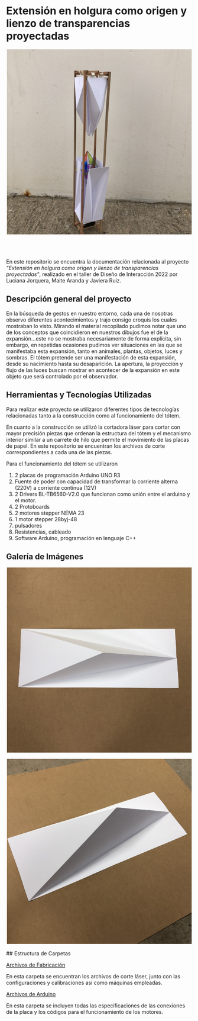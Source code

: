 # Extensión en holgura como origen y lienzo de transparencias proyectadas

 <div>
<p style = 'text-align:center;'>
<img src="imagenes/600px-Maqueta3c2mjltdi.jfif" alt="Foto Representativa del proyecto" width="500px">
</p>
</div>
<br>
<br>

En este repositorio se encuentra la documentación relacionada al proyecto *"Extensión en holgura como origen y lienzo de transparencias proyectadas"*, realizado en el taller de Diseño de Interacción 2022 por Luciana Jorquera, Maite Aranda y Javiera Ruiz. 

## Descripción general del proyecto
En la búsqueda de gestos en nuestro entorno, cada una de nosotras observo diferentes acontecimientos y trajo consigo croquis los cuales mostraban lo visto. Mirando el material recopilado pudimos notar que uno de los conceptos que coincidieron en nuestros dibujos fue el de la expansión…este no se mostraba necesariamente de forma explícita, sin embargo, en repetidas ocasiones pudimos ver situaciones en las que se manifestaba esta expansión, tanto en animales, plantas, objetos, luces y sombras.
El tótem pretende ser una manifestación de esta expansión, desde su nacimiento hasta su desaparición. La apertura, la proyección y flujo de las luces buscan mostrar en acontecer de la expansión en este objeto que será controlado por el observador.

## Herramientas y Tecnologías Utilizadas
Para realizar este proyecto se utilizaron diferentes tipos de tecnologías relacionadas tanto a la construcción como al funcionamiento del tótem.

En cuanto a la construcción se utilizó la cortadora láser para cortar con mayor precisión piezas que ordenan la estructura del tótem y el mecanismo interior similar a un carrete de hilo que permite el movimiento de las placas de papel.  En este repositorio se encuentran los archivos de corte correspondientes a cada una de las piezas. 

Para el funcionamiento del tótem se utilizaron 
1. 2 placas de programación Arduino UNO R3
2. Fuente de poder con capacidad de transformar la corriente alterna (220V) a corriente continua (12V)
3. 2 Drivers BL-TB6560-V2.0 que funcionan como unión entre el arduino y el motor.
4. 2 Protoboards
5. 2 motores stepper NEMA 23
6. 1 motor stepper 28byj-48 
7. pulsadores
8. Resistencias, cableado
9. Software Arduino, programación en lenguaje C++

## Galería de Imágenes

 <div>
<p style = 'text-align:center;'>
<img src="imagenes/pop.jfif" alt="Foto Representativa del proyecto" width="500px">
</p>
</div>

 <div>
<p style = 'text-align:center;'>
<img src="imagenes/popp.jfif" alt="Foto Representativa del proyecto" width="500px">
</p>
</div>
## Estructura de Carpetas
 
[Archivos de Fabricación](https://github.com/JavieraRuizM/documentacion-proyectomodulo2-tdix/tree/main/cam)

En esta carpeta se encuentran los archivos de corte láser, junto con las configuraciones y calibraciones así como máquinas empleadas.


[Archivos de Arduino](https://github.com/JavieraRuizM/documentacion-proyectomodulo2-tdix/tree/main/ino)

En esta carpeta se incluyen todas las especificaciones de las conexiones de la placa y los códigos para el funcionamiento de los motores. 

